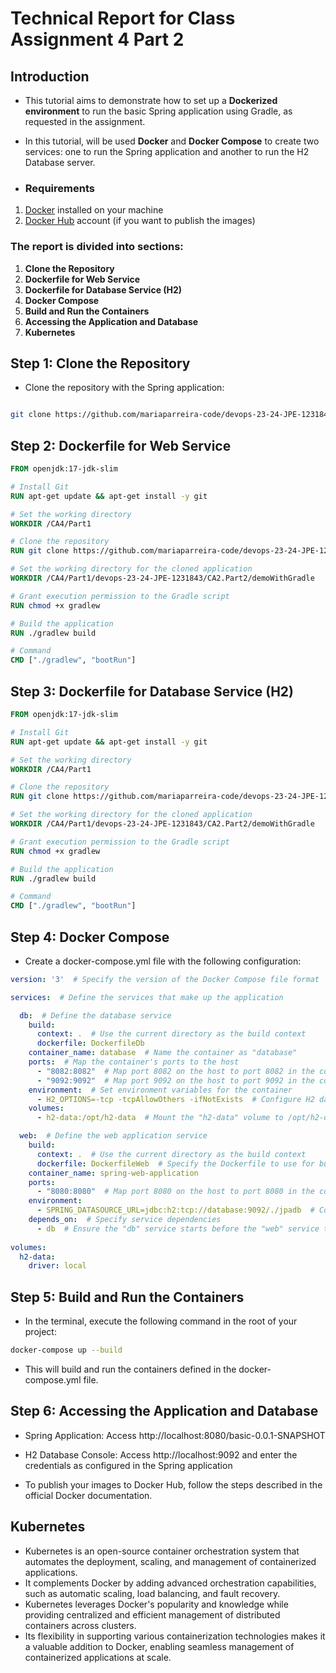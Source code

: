 # Technical Report for Class Assignment 4 Part 2

## Introduction

- This tutorial aims to demonstrate how to set up a **Dockerized environment** to run the basic Spring application using Gradle, as requested in the assignment. 
- In this tutorial, will be used **Docker** and **Docker Compose** to create two services: one to run the Spring application and another to run the H2 Database server.

- ### Requirements

1. [Docker](https://www.docker.com) installed on your machine
2. [Docker Hub](https://hub.docker.com) account (if you want to publish the images)


### The report is divided into sections:

1. **Clone the Repository**
2. **Dockerfile for Web Service**
3. **Dockerfile for Database Service (H2)**
4. **Docker Compose**
5. **Build and Run the Containers**
6. **Accessing the Application and Database**
7. **Kubernetes**


## Step 1: Clone the Repository

- Clone the repository with the Spring application:

```bash

git clone https://github.com/mariaparreira-code/devops-23-24-JPE-1231843.git
```

## Step 2: Dockerfile for Web Service

```Dockerfile
FROM openjdk:17-jdk-slim

# Install Git
RUN apt-get update && apt-get install -y git

# Set the working directory
WORKDIR /CA4/Part1

# Clone the repository
RUN git clone https://github.com/mariaparreira-code/devops-23-24-JPE-1231843.git

# Set the working directory for the cloned application
WORKDIR /CA4/Part1/devops-23-24-JPE-1231843/CA2.Part2/demoWithGradle

# Grant execution permission to the Gradle script
RUN chmod +x gradlew

# Build the application
RUN ./gradlew build

# Command
CMD ["./gradlew", "bootRun"]
```

## Step 3: Dockerfile for Database Service (H2)

```Dockerfile
FROM openjdk:17-jdk-slim

# Install Git
RUN apt-get update && apt-get install -y git

# Set the working directory
WORKDIR /CA4/Part1

# Clone the repository
RUN git clone https://github.com/mariaparreira-code/devops-23-24-JPE-1231843.git

# Set the working directory for the cloned application
WORKDIR /CA4/Part1/devops-23-24-JPE-1231843/CA2.Part2/demoWithGradle

# Grant execution permission to the Gradle script
RUN chmod +x gradlew

# Build the application
RUN ./gradlew build

# Command
CMD ["./gradlew", "bootRun"]
```

## Step 4: Docker Compose

- Create a docker-compose.yml file with the following configuration:

```yml
version: '3'  # Specify the version of the Docker Compose file format

services:  # Define the services that make up the application

  db:  # Define the database service
    build:  
      context: .  # Use the current directory as the build context
      dockerfile: DockerfileDb  
    container_name: database  # Name the container as "database"
    ports:  # Map the container's ports to the host
      - "8082:8082"  # Map port 8082 on the host to port 8082 in the container (for H2 console)
      - "9092:9092"  # Map port 9092 on the host to port 9092 in the container (for H2 database connections)
    environment:  # Set environment variables for the container
      - H2_OPTIONS=-tcp -tcpAllowOthers -ifNotExists  # Configure H2 database options to allow TCP connections
    volumes:  
      - h2-data:/opt/h2-data  # Mount the "h2-data" volume to /opt/h2-data in the container to persist H2 database data

  web:  # Define the web application service
    build: 
      context: .  # Use the current directory as the build context
      dockerfile: DockerfileWeb  # Specify the Dockerfile to use for building the web application image
    container_name: spring-web-application 
    ports: 
      - "8080:8080"  # Map port 8080 on the host to port 8080 in the container (for the Spring Boot application)
    environment: 
      - SPRING_DATASOURCE_URL=jdbc:h2:tcp://database:9092/./jpadb  # Configure Spring Boot to use the H2 database hosted in the "database" container
    depends_on:  # Specify service dependencies
      - db  # Ensure the "db" service starts before the "web" service to ensure the database is available
      
volumes:
  h2-data:  
    driver: local
```


## Step 5: Build and Run the Containers

- In the terminal, execute the following command in the root of your project:

```bash
docker-compose up --build
```
- This will build and run the containers defined in the docker-compose.yml file.

## Step 6: Accessing the Application and Database

   - Spring Application: Access http://localhost:8080/basic-0.0.1-SNAPSHOT
   - H2 Database Console: Access http://localhost:9092 and enter the credentials as configured in the Spring application

- To publish your images to Docker Hub, follow the steps described in the official Docker documentation.

## Kubernetes

- Kubernetes is an open-source container orchestration system that automates the deployment, scaling, and management of containerized applications. 
- It complements Docker by adding advanced orchestration capabilities, such as automatic scaling, load balancing, and fault recovery. 
- Kubernetes leverages Docker's popularity and knowledge while providing centralized and efficient management of distributed containers across clusters. 
- Its flexibility in supporting various containerization technologies makes it a valuable addition to Docker, enabling seamless management of containerized applications at scale.




